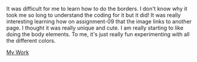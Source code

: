 It was difficult for me to learn how to do the borders. I don't know why it took me so long to understand the coding for it but it did! It was really interesting learning how on assignment-09 that the image links to another page. I thought it was really unique and cute. I am really starting to like doing the body elements. To me, it's just really fun experimenting with all the different colors.

[My Work](./screenshot.png)
